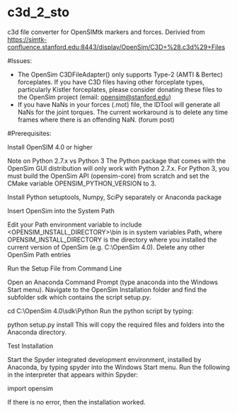 # c3d_2_sto
 c3d file converter for OpenSIMtk markers and forces. Derivied from https://simtk-confluence.stanford.edu:8443/display/OpenSim/C3D+%28.c3d%29+Files

#Issues:

- The OpenSim C3DFileAdapter() only supports Type-2 (AMTI & Bertec) forceplates. If you have C3D files having other forceplate types, particularly Kistler forceplates, please consider donating these files to the OpenSim project (email: opensim@stanford.edu)
- If you have NaNs in your forces (.mot) file, the IDTool will generate all NaNs for the joint torques. The current workaround is to delete any time frames where there is an offending NaN. (forum post)

#Prerequisites:

Install OpenSIM 4.0 or higher

Note on Python 2.7.x vs Python 3
The Python package that comes with the OpenSim GUI distribution will only work with Python 2.7.x. For Python 3, you must build the OpenSim API (opensim-core) from scratch and set the CMake variable OPENSIM_PYTHON_VERSION to 3.

Install Python setuptools, Numpy, SciPy separately or Anaconda package

Insert OpenSim into the System Path

Edit your Path environment variable to include <OPENSIM_INSTALL_DIRECTORY>\bin is in system variables Path, where OPENSIM_INSTALL_DIRECTORY is the directory where you installed the current version of OpenSim (e.g. C:\OpenSim 4.0). Delete any other OpenSim Path entries

Run the Setup File from Command Line

Open an Anaconda Command Prompt (type anaconda into the Windows Start menu). Navigate to the OpenSim Installation folder and find the subfolder sdk which contains the script setup.py.

cd C:\OpenSim 4.0\sdk\Python
Run the python script by typing:

python setup.py install
This will copy the required files and folders into the Anaconda directory.

Test Installation

Start the Spyder integrated development environment, installed by Anaconda, by typing spyder into the Windows Start menu. Run the following in the interpreter that appears within Spyder:

import opensim

If there is no error, then the installation worked.